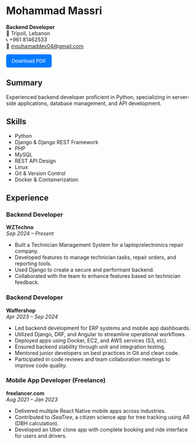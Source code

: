 # Mohammad Massri
**Backend Developer**  
📍 Tripoli, Lebanon  
📞 +961 81462533  
📧 mouhamaddev04@gmail.com  

<p>
  <a href="" style="text-decoration:none;">
    <button style="padding:10px 15px; font-size:14px; color:white; background-color:#007BFF; border:none; border-radius:5px; cursor:pointer;">
      Download PDF
    </button>
  </a>
</p>

## Summary
Experienced backend developer proficient in Python, specializing in server-side applications, database management, and API development.

## Skills
- Python
- Django & Django REST Framework
- PHP
- MySQL
- REST API Design
- Linux
- Git & Version Control
- Docker & Containerization

## Experience

### **Backend Developer**  
**WZTechno**  
*Sep 2024 – Present*  
- Built a Technician Management System for a laptop/electronics repair company.  
- Developed features to manage technician tasks, repair orders, and reporting tools.  
- Used Django to create a secure and performant backend.  
- Collaborated with the team to enhance features based on technician feedback.

### **Backend Developer**  
**Waffershop**  
*Apr 2023 – Sep 2024*  
- Led backend development for ERP systems and mobile app dashboards.  
- Utilized Django, DRF, and Angular to streamline operational workflows.  
- Deployed apps using Docker, EC2, and AWS services (S3, etc).  
- Ensured backend stability through unit and integration testing.  
- Mentored junior developers on best practices in Git and clean code.  
- Participated in code reviews and team collaboration meetings to improve code quality.

### **Mobile App Developer (Freelance)**  
**freelancer.com**  
*Aug 2021 – Jan 2023*  
- Delivered multiple React Native mobile apps across industries.  
- Contributed to *iSeaTree*, a citizen science app for tree tracking using AR (DBH calculation).  
- Developed an Uber clone app with complete booking and ride interface for users and drivers.
